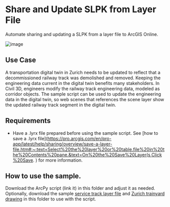 # Share and Update SLPK from Layer File

Automate sharing and updating a SLPK from a layer file to ArcGIS Online.

![image](https://github.com/user-attachments/assets/07cdb8e3-d0cf-4df4-8edd-3a505bf751ca)


## Use Case
A transportation digital twin in Zurich needs to be updated to reflect that a decommissioned railway track was demolished and removed. Keeping the engineering data current in the digital twin benefits many stakeholders. In Civil 3D, engineers modify the railway track engineering data, modeled as corridor objects. The sample script can be used to update the engineering data in the digital twin, so web scenes that references the scene layer show the updated railway track segment in the digital twin. 


## Requirements
- Have a .lyrx file prepared before using the sample script. See [how to save a .lyrx file](https://pro.arcgis.com/en/pro-app/latest/help/sharing/overview/save-a-layer-file.htm#:~:text=Select%20the%20layer%20or%20table,file%20in%20the%20Contents%20pane.&text=On%20the%20Save%20Layer(s,Click%20Save. ) for more information.

## How to use the sample.
Download the ArcPy script (link it) in this folder and adjust it as needed. Optionally, download the sample [service track layer file](Service_Track.lyrx) and [Zurich trainyard drawing](Zurich_Trainyard.dwg) in this folder to use with the script.

